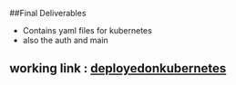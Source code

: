 ##Final Deliverables

- Contains yaml files for kubernetes 
- also the auth and main 

## working link : [deployedonkubernetes](http://159.122.186.82:30794/auth/) 

